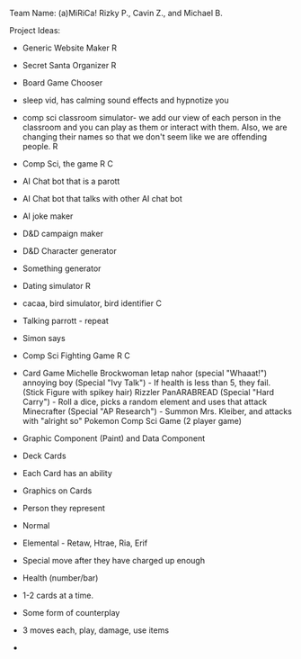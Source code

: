 Team Name: (a)MiRiCa!
Rizky P., Cavin Z., and Michael B.

Project Ideas:
- Generic Website Maker R 
- Secret Santa Organizer R
- Board Game Chooser
- sleep vid, has calming sound effects and hypnotize you
- comp sci classroom simulator- we add our view of each person in the classroom and you can play as them or interact with them. Also, we are changing their names so that we don't seem like we are offending people. R
- Comp Sci, the game R C
- AI Chat bot that is a parott
- AI Chat bot that talks with other AI chat bot
- AI joke maker
- D&D campaign maker
- D&D Character generator
- Something generator
- Dating simulator R
- cacaa, bird simulator, bird identifier C
- Talking parrott - repeat
- Simon says
- Comp Sci Fighting Game R C
- Card Game 
Michelle Brockwoman
letap nahor (special "Whaaat!")
annoying boy (Special "Ivy Talk") - If health is less than 5, they fail. (Stick Figure with spikey hair)
Rizzler PanARABREAD (Special "Hard Carry") - Roll a dice, picks a random element and uses that attack
Minecrafter (Special "AP Research") - Summon Mrs. Kleiber, and attacks with "alright so" 
Pokemon Comp Sci Game (2 player game)
- Graphic Component (Paint) and Data Component
- Deck Cards
- Each Card has an ability
- Graphics on Cards 
- Person they represent
- Normal
- Elemental - Retaw, Htrae, Ria, Erif
- Special move after they have charged up enough
- Health (number/bar)
- 1-2 cards at a time. 
- Some form of counterplay

- 3 moves each, play, damage, use items
- 